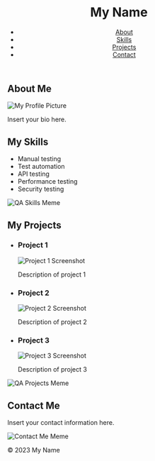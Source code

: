 <!DOCTYPE html>
<html lang="en">
<head>
  <meta charset="UTF-8">
  <title>My QA GitHub Page</title>
  <link rel="stylesheet" href="style.css">
</head>
<body>
  <header>
    <h1>My Name</h1>
    <nav>
      <ul>
        <li><a href="#about">About</a></li>
        <li><a href="#skills">Skills</a></li>
        <li><a href="#projects">Projects</a></li>
        <li><a href="#contact">Contact</a></li>
      </ul>
    </nav>
  </header>
  <main>
    <section id="about">
      <h2>About Me</h2>
      <img src="https://via.placeholder.com/300x200" alt="My Profile Picture">
      <p>Insert your bio here.</p>
    </section>
    <section id="skills">
      <h2>My Skills</h2>
      <ul>
        <li>Manual testing</li>
        <li>Test automation</li>
        <li>API testing</li>
        <li>Performance testing</li>
        <li>Security testing</li>
      </ul>
      <img src="https://via.placeholder.com/300x200" alt="QA Skills Meme">
    </section>
    <section id="projects">
      <h2>My Projects</h2>
      <ul>
        <li>
          <h3>Project 1</h3>
          <img src="https://via.placeholder.com/300x200" alt="Project 1 Screenshot">
          <p>Description of project 1</p>
        </li>
        <li>
          <h3>Project 2</h3>
          <img src="https://via.placeholder.com/300x200" alt="Project 2 Screenshot">
          <p>Description of project 2</p>
        </li>
        <li>
          <h3>Project 3</h3>
          <img src="https://via.placeholder.com/300x200" alt="Project 3 Screenshot">
          <p>Description of project 3</p>
        </li>
      </ul>
      <img src="https://via.placeholder.com/300x200" alt="QA Projects Meme">
    </section>
    <section id="contact">
      <h2>Contact Me</h2>
      <p>Insert your contact information here.</p>
      <img src="https://via.placeholder.com/300x200" alt="Contact Me Meme">
    </section>
  </main>
  <footer>
    <p>&copy; 2023 My Name</p>
  </footer>
</body>
</html>

